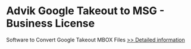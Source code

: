 # Advik Google Takeout to MSG - Business License
Software to Convert Google Takeout MBOX Files
[>> Detailed information](https://secure.shareit.com/shareit/product.html?productid=300805004&affiliateid=200057808)